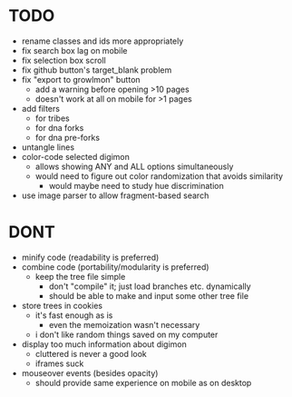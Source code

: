 # TODO
- rename classes and ids more appropriately
- fix search box lag on mobile
- fix selection box scroll
- fix github button's target_blank problem
- fix "export to growlmon" button
  - add a warning before opening >10 pages
  - doesn't work at all on mobile for >1 pages
- add filters
  - for tribes
  - for dna forks
  - for dna pre-forks
- untangle lines
- color-code selected digimon
  - allows showing ANY and ALL options simultaneously
  - would need to figure out color randomization that avoids similarity
    - would maybe need to study hue discrimination
- use image parser to allow fragment-based search

# DONT
- minify code (readability is preferred)
- combine code (portability/modularity is preferred)
  - keep the tree file simple
    - don't "compile" it; just load branches etc. dynamically
    - should be able to make and input some other tree file
- store trees in cookies
  - it's fast enough as is
    - even the memoization wasn't necessary
  - i don't like random things saved on my computer
- display too much information about digimon
  - cluttered is never a good look
  - iframes suck
- mouseover events (besides opacity)
  - should provide same experience on mobile as on desktop
